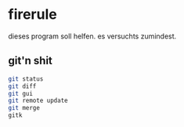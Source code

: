# firerule

dieses program soll helfen. es versuchts zumindest.

## git'n shit

```bash
git status
git diff
git gui
git remote update
git merge
gitk
```
